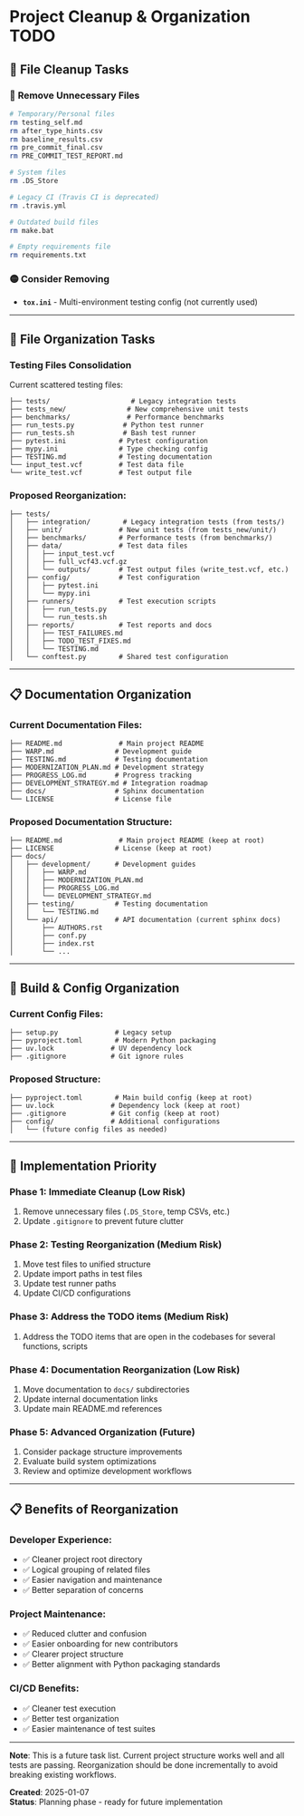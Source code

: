 # Project Cleanup & Organization TODO

## 🧹 File Cleanup Tasks

### 🔴 **Remove Unnecessary Files**
```bash
# Temporary/Personal files
rm testing_self.md
rm after_type_hints.csv  
rm baseline_results.csv
rm pre_commit_final.csv
rm PRE_COMMIT_TEST_REPORT.md

# System files  
rm .DS_Store

# Legacy CI (Travis CI is deprecated)
rm .travis.yml

# Outdated build files
rm make.bat

# Empty requirements file 
rm requirements.txt
```

### 🟡 **Consider Removing**
- **`tox.ini`** - Multi-environment testing config (not currently used)

---

## 📂 **File Organization Tasks**

### **Testing Files Consolidation**
Current scattered testing files:
```
├── tests/                    # Legacy integration tests
├── tests_new/               # New comprehensive unit tests  
├── benchmarks/              # Performance benchmarks
├── run_tests.py            # Python test runner
├── run_tests.sh            # Bash test runner
├── pytest.ini             # Pytest configuration
├── mypy.ini               # Type checking config
├── TESTING.md             # Testing documentation
└── input_test.vcf         # Test data file
└── write_test.vcf         # Test output file
```

### **Proposed Reorganization**:
```
├── tests/
│   ├── integration/        # Legacy integration tests (from tests/)
│   ├── unit/              # New unit tests (from tests_new/unit/)
│   ├── benchmarks/        # Performance tests (from benchmarks/)  
│   ├── data/              # Test data files
│   │   ├── input_test.vcf
│   │   ├── full_vcf43.vcf.gz
│   │   └── outputs/       # Test output files (write_test.vcf, etc.)
│   ├── config/            # Test configuration
│   │   ├── pytest.ini
│   │   └── mypy.ini
│   ├── runners/           # Test execution scripts
│   │   ├── run_tests.py
│   │   └── run_tests.sh
│   ├── reports/           # Test reports and docs
│   │   ├── TEST_FAILURES.md
│   │   ├── TODO_TEST_FIXES.md
│   │   └── TESTING.md
│   └── conftest.py        # Shared test configuration
```

---

## 📋 **Documentation Organization**

### **Current Documentation Files**:
```
├── README.md              # Main project README
├── WARP.md               # Development guide  
├── TESTING.md            # Testing documentation
├── MODERNIZATION_PLAN.md # Development strategy
├── PROGRESS_LOG.md       # Progress tracking
├── DEVELOPMENT_STRATEGY.md # Integration roadmap
├── docs/                 # Sphinx documentation
└── LICENSE               # License file
```

### **Proposed Documentation Structure**:
```
├── README.md              # Main project README (keep at root)
├── LICENSE               # License (keep at root)
├── docs/
│   ├── development/      # Development guides
│   │   ├── WARP.md
│   │   ├── MODERNIZATION_PLAN.md
│   │   ├── PROGRESS_LOG.md
│   │   └── DEVELOPMENT_STRATEGY.md
│   ├── testing/          # Testing documentation
│   │   └── TESTING.md
│   └── api/              # API documentation (current sphinx docs)
│       ├── AUTHORS.rst
│       ├── conf.py
│       ├── index.rst
│       └── ...
```

---

## 🔧 **Build & Config Organization**

### **Current Config Files**:
```
├── setup.py              # Legacy setup
├── pyproject.toml        # Modern Python packaging
├── uv.lock              # UV dependency lock
├── .gitignore           # Git ignore rules
```

### **Proposed Structure**:
```
├── pyproject.toml        # Main build config (keep at root)
├── uv.lock              # Dependency lock (keep at root)  
├── .gitignore           # Git config (keep at root)
├── config/              # Additional configurations
│   └── (future config files as needed)
```

---

## 🎯 **Implementation Priority**

### **Phase 1: Immediate Cleanup** (Low Risk)
1. Remove unnecessary files (`.DS_Store`, temp CSVs, etc.)
2. Update `.gitignore` to prevent future clutter

### **Phase 2: Testing Reorganization** (Medium Risk)  
1. Move test files to unified structure
2. Update import paths in test files
3. Update test runner paths
4. Update CI/CD configurations

### **Phase 3: Address the TODO items** (Medium Risk)  
1. Address the TODO items that are open in the codebases for several functions, scripts

### **Phase 4: Documentation Reorganization** (Low Risk)
1. Move documentation to `docs/` subdirectories
2. Update internal documentation links
3. Update main README.md references

### **Phase 5: Advanced Organization** (Future)
1. Consider package structure improvements
2. Evaluate build system optimizations
3. Review and optimize development workflows

---

## 📋 **Benefits of Reorganization**

### **Developer Experience**:
- ✅ Cleaner project root directory
- ✅ Logical grouping of related files  
- ✅ Easier navigation and maintenance
- ✅ Better separation of concerns

### **Project Maintenance**:
- ✅ Reduced clutter and confusion
- ✅ Easier onboarding for new contributors
- ✅ Clearer project structure
- ✅ Better alignment with Python packaging standards

### **CI/CD Benefits**:
- ✅ Cleaner test execution
- ✅ Better test organization
- ✅ Easier maintenance of test suites

---

**Note**: This is a future task list. Current project structure works well and all tests are passing. Reorganization should be done incrementally to avoid breaking existing workflows.

**Created**: 2025-01-07  
**Status**: Planning phase - ready for future implementation
